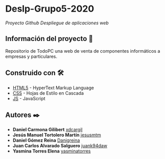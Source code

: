 # Deslp-Grupo5-2020

_Proyecto Github Despliegue de aplicaciones web_

## Información del proyecto 📖
Repositorio de TodoPC una web de  venta de componentes informáticos a empresas y particulares.

## Construido con 🛠️

* [HTML5](https://es.wikipedia.org/wiki/HTML5) - HyperText Markup Language
* [CSS](https://developer.mozilla.org/es/docs/Web/CSS) - Hojas de Estilo en Cascada
* [JS](https://developer.mozilla.org/es/docs/Web/JavaScript) - JavaScript 

## Autores ✒️
* **Daniel Carmona Gilibert** [xdcargil](https://github.com/xdcargil)
* **Jesús Manuel Tortolero Martín**  [jesusmtm](https://github.com/jesusmtm)
* **Daniel Gómez Reina** [Danigreina](https://github.com/Danigreina)
* **Juan Carlos Alvarado Salguero** [juank94daw](https://github.com/juank94daw)
* **Yasmina Torres Elena** [yasminatorres](https://github.com/yasminatorres)
